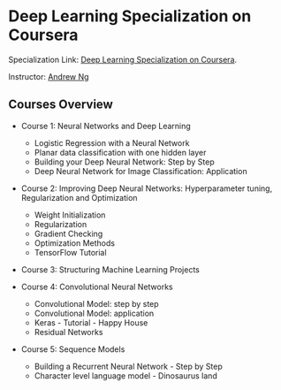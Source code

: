 # Deep Learning Specialization on Coursera

Specialization Link: [Deep Learning Specialization on Coursera](https://www.coursera.org/specializations/deep-learning).

Instructor: [Andrew Ng](http://www.andrewng.org/)


## Courses Overview

- Course 1: Neural Networks and Deep Learning

  - Logistic Regression with a Neural Network
  - Planar data classification with one hidden layer
  - Building your Deep Neural Network: Step by Step
  - Deep Neural Network for Image Classification: Application

- Course 2: Improving Deep Neural Networks: Hyperparameter tuning, Regularization and Optimization

  - Weight Initialization
  - Regularization
  - Gradient Checking
  - Optimization Methods
  - TensorFlow Tutorial

- Course 3: Structuring Machine Learning Projects
  
- Course 4: Convolutional Neural Networks

  - Convolutional Model: step by step
  - Convolutional Model: application
  - Keras - Tutorial - Happy House
  - Residual Networks
  
- Course 5: Sequence Models

  - Building a Recurrent Neural Network - Step by Step
  - Character level language model - Dinosaurus land